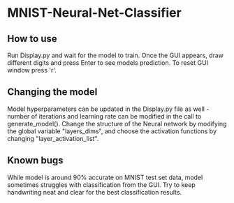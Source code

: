 # MNIST-Neural-Net-Classifier
## How to use
Run Display.py and wait for the model to train. Once the GUI appears, draw different digits and press Enter to see models prediction. To reset GUI window press 'r'.

## Changing the model
Model hyperparameters can be updated in the Display.py file as well - number of iterations and learning rate can be modified in the call to generate_model(). Change the structure of the Neural network by modifying the global variable "layers_dims", and choose the activation functions by changing "layer_activation_list". 

## Known bugs
While model is around 90% accurate on MNIST test set data, model sometimes struggles with classification from the GUI. Try to keep handwriting neat and clear for the best classification results.
